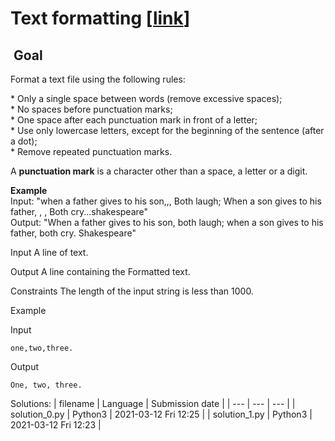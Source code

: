 # Text formatting \[[link](https://www.codingame.com/training/easy/text-formatting)\]


 Goal
-----


Format a text file using the following rules:  
  
\* Only a single space between words (remove excessive spaces);  
\* No spaces before punctuation marks;  
\* One space after each punctuation mark in front of a letter;  
\* Use only lowercase letters, except for the beginning of the sentence (after a dot);  
\* Remove repeated punctuation marks.  
  
A **punctuation mark** is a character other than a space, a letter or a digit.  
  
**Example**  
Input: "when a father gives to his son,,, Both laugh; When a son gives to his father, , , Both cry...shakespeare"  
Output: "When a father gives to his son, both laugh; when a son gives to his father, both cry. Shakespeare"



Input
A line of text.


Output
A line containing the Formatted text.


Constraints
The length of the input string is less than 1000.


Example


Input

```
one,two,three.
```



Output

```
One, two, three.
```





Solutions:
| filename | Language | Submission date |
| --- | --- | --- |
| solution_0.py | Python3 | 2021-03-12 Fri 12:25 |
| solution_1.py | Python3 | 2021-03-12 Fri 12:23 |
